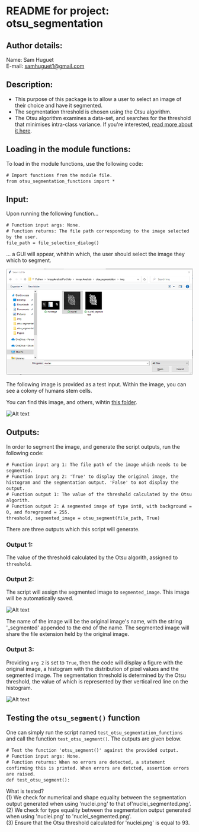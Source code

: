 # README for project: otsu_segmentation

## Author details: 
Name: Sam Huguet  
E-mail: samhuguet1@gmail.com

## Description:   
- This purpose of this package is to allow a user to select an image of their choice and have it segmented.  
- The segmentation threshold is chosen using the Otsu algorithm.  
- The Otsu algorithm examines a data-set, and searches for the threshold that minimises intra-class variance. If you're interested, [read more about it here](https://en.wikipedia.org/wiki/Otsu%27s_method). 

## Loading in the module functions: 

To load in the module functions, use the following code: 
```
# Import functions from the module file. 
from otsu_segmentation_functions import *
```
## Input: 
Upon running the following function... 
```
# Function input args: None. 
# Function returns: The file path corresponding to the image selected by the user. 
file_path = file_selection_dialog()
```
... a GUI will appear, whithin which, the user should select the image they which to segment. 

![File selection GUI](https://github.com/SamHSoftware/Image-Analysis/blob/main/otsu-segmentation/img/File%20selection.PNG?raw=true)

The following image is provided as a test input. Within the image, you can see a colony of humans stem cells.  

You can find this image, and others, wihtin [this folder](https://github.com/SamHSoftware/Python/tree/main/Image%20Analysis/otsu_segmentation/img). 

![Alt text](https://raw.githubusercontent.com/SamHSoftware/Python/main/Image%20Analysis/otsu_segmentation/img/nuclei.png)

## Outputs:

In order to segment the image, and generate the script outputs, run the following code:
```
# Function input arg 1: The file path of the image which needs to be segmented. 
# Function input arg 2: 'True' to display the original image, the histogram and the segmentation output. 'False' to not display the output.
# Function output 1: The value of the threshold calculated by the Otsu algorith.
# Function output 2: A segmented image of type int8, with background = 0, and foreground = 255. 
threshold, segmented_image = otsu_segment(file_path, True)
```

There are three outputs which this script will generate.  

### Output 1: 
The value of the threshold calculated by the Otsu algorith, assigned to ```threshold```.

### Output 2: 
The script will assign the segmented image to ```segmented_image```. This image will be automatically saved.

![Alt text](https://github.com/SamHSoftware/Python/blob/main/Image%20Analysis/otsu_segmentation/img/nuclei_segmented.png?raw=true)

The name of the image will be the original image's name, with the string '\_segmented' appended to the end of the name. The segmented image will share the file extension held by the original image. 

### Output 3: 
Providing ```arg 2``` is set to ```True```, then the code will display a figure with the original image, a histogram with the distribution of pixel values and the segmented image. The segmentation threshold is determined by the Otsu threshold, the value of which is represented by ther vertical red line on the histogram.  

![Alt text](https://github.com/SamHSoftware/Python/blob/main/Image%20Analysis/otsu_segmentation/img/montage.png?raw=true)

## Testing the ```otsu_segment()``` function 

One can simply run the script named ```test_otsu_segmentation_functions``` and call the function ```test_otsu_segment()```. The outputs are given below. 

```
# Test the function 'otsu_segment()' against the provided output. 
# Function input args: None. 
# Function returns: When no errors are detected, a statement confirming this is printed. When errors are detcted, assertion errors are raised. 
def test_otsu_segment(): 
```

What is tested?  
(1) We check for numerical and shape equality between the segmentation output generated when using 'nuclei.png' to  that of'nuclei_segmented.png'.  
(2) We check for type equality between the segmentation output generated when using 'nuclei.png' to 'nuclei_segmented.png'.  
(3) Ensure that the Otsu threshold calculated for 'nuclei.png' is equal to 93.  
